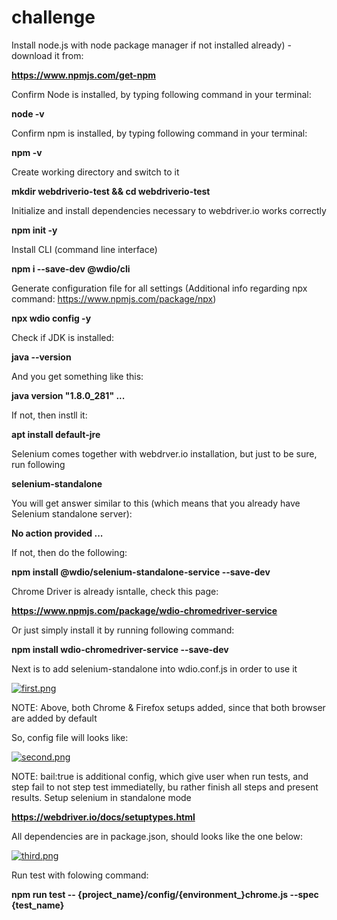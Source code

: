 # challenge

Install node.js with node package manager if not installed already) - download it from:

**https://www.npmjs.com/get-npm**

Confirm Node is installed, by typing following command in your terminal:

**node -v**

Confirm npm is installed, by typing following command in your terminal:

**npm -v**

Create working directory and switch to it

**mkdir webdriverio-test && cd webdriverio-test**

Initialize and install dependencies necessary to webdriver.io works correctly

**npm init -y**

Install CLI (command line interface)

**npm i --save-dev @wdio/cli**

Generate configuration file for all settings (Additional info regarding npx command: https://www.npmjs.com/package/npx)

**npx wdio config -y**

Check if JDK is installed:

**java --version**

And you get something like this:

**java version "1.8.0_281" ...**

If not, then instll it:

**apt install default-jre**

Selenium comes together with webdrver.io installation, but just to be sure, run following

**selenium-standalone**

You will get answer similar to this (which means that you already have Selenium standalone server):

**No action provided ...**

If not, then do the following:

**npm install @wdio/selenium-standalone-service --save-dev**

Chrome Driver is already isntalle, check this page:

**https://www.npmjs.com/package/wdio-chromedriver-service**

Or just simply install it by running following command:

**npm install wdio-chromedriver-service --save-dev**

Next is to add selenium-standalone into wdio.conf.js in order to use it

[![first.png](https://i.postimg.cc/htKsQvVW/first.png)](https://postimg.cc/D8YLt2CB)

NOTE: Above, both Chrome & Firefox setups added, since that both browser are added by default

So, config file will looks like:

[![second.png](https://i.postimg.cc/Y21QNkrp/second.png)](https://postimg.cc/CdxZY3nt)

NOTE: bail:true is additional config, which give user when run tests, and step fail to not step test immediatelly, bu rather finish all steps and present results.
Setup selenium in standalone mode

**https://webdriver.io/docs/setuptypes.html**

All dependencies are in package.json, should looks like the one below:

[![third.png](https://i.postimg.cc/L8hqWMpg/third.png)](https://postimg.cc/NKqfySLQ)

Run test with folowing command:

**npm run test -- {project_name}/config/{environment_}chrome.js --spec {test_name}**
